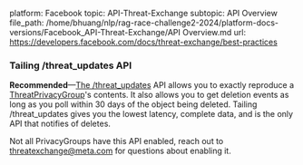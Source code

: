 platform: Facebook
topic: API-Threat-Exchange
subtopic: API Overview
file_path: /home/bhuang/nlp/rag-race-challenge2-2024/platform-docs-versions/Facebook_API-Threat-Exchange/API Overview.md
url: https://developers.facebook.com/docs/threat-exchange/best-practices

### Tailing /threat\_updates API

**Recommended**—[The /threat\_updates](https://developers.facebook.com/docs/threat-exchange/reference/apis/threat-updates) API allows you to exactly reproduce a [ThreatPrivacyGroup](https://developers.facebook.com/docs/threat-exchange/reference/apis/threat-privacy-group/)'s contents. It also allows you to get deletion events as long as you poll within 30 days of the object being deleted. Tailing /threat\_updates gives you the lowest latency, complete data, and is the only API that notifies of deletes.

Not all PrivacyGroups have this API enabled, reach out to threatexchange@meta.com for questions about enabling it.